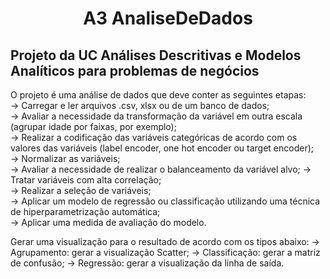 <h1 align="center">A3 AnaliseDeDados</h1>
<h2>Projeto da UC Análises Descritivas e Modelos Analíticos para problemas de negócios</h2>

O projeto é uma análise de dados que deve conter as seguintes etapas:</br>
-> Carregar e ler arquivos .csv, xlsx ou de um banco de dados;</br>
-> Avaliar a necessidade da transformação da variável em outra escala (agrupar idade por faixas, por exemplo);</br>
-> Realizar a codificação das variáveis categóricas de acordo com os valores das variáveis (label encoder, one hot encoder ou target encoder);</br>
-> Normalizar as variáveis;</br>
-> Avaliar a necessidade de realizar o balanceamento da variável alvo;
-> Tratar variáveis com alta correlação;</br>
-> Realizar a seleção de variáveis;</br>
-> Aplicar um modelo de regressão ou classificação utilizando uma técnica de hiperparametrização automática;</br>
-> Aplicar uma medida de avaliação do modelo.

Gerar uma visualização para o resultado de acordo com os tipos abaixo:
  -> Agrupamento: gerar a visualização Scatter;
  -> Classificação: gerar a matriz de confusão; 
  -> Regressão: gerar a visualização da linha de saída.
